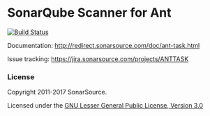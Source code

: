 SonarQube Scanner for Ant
=========================
[![Build Status](https://travis-ci.org/SonarSource/sonar-scanner-ant.svg?branch=master)](https://travis-ci.org/SonarSource/sonar-scanner-ant)

Documentation:
http://redirect.sonarsource.com/doc/ant-task.html

Issue tracking:
https://jira.sonarsource.com/projects/ANTTASK

### License

Copyright 2011-2017 SonarSource.

Licensed under the [GNU Lesser General Public License, Version 3.0](http://www.gnu.org/licenses/lgpl.txt)